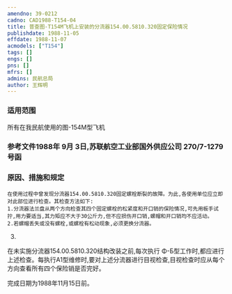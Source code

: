 ```yaml
---
amendno: 39-0212  
cadno: CAD1988-T154-04  
title: 普查图-T154M飞机上安装的分流器154.00.5810.320固定保险情况  
publishdate: 1988-11-05  
effdate: 1988-11-07  
acmodels: ["T154"]  
tags: []  
engs: []  
pns: []  
mfrs: []  
admins: 民航总局  
author: 王辉明  
---
```

  
### 适用范围  
所有在我民航使用的图-154M型飞机  
  
<!--more-->  
### 参考文件1988年 9月 3日,苏联航空工业部国外供应公司 270/7-1279号函  
  
### 原因、措施和规定  
    在使用过程中曾发现分流器154.00.5810.320固定螺栓断裂的故障。为此,各使用单位应立即对此部位进行检查。其检查方法如下:  
    1.分流器法兰盘从两个方向检查其四个固定螺栓的松紧度和开口销的保险情况,可先用板手试拧,用力要适当,其力矩应不大于30公斤力,但不应损伤开口销,螺帽和开口销均不应活动。  
    2.若螺帽丢失或没有螺栓,或螺栓有松动现象,必须更换分流器。  
3.  
在未实施分流器154.00.5810.320结构改装之前,每次执行 Φ-Б型工作时,都应进行上述检查。每执行A1型维修时,要对上述分流器进行目视检查,目视检查时应从每个方向查看所有四个保险销是否完好。  
  
完成日期为1988年11月15日前。  
